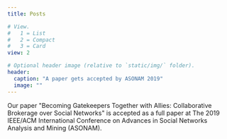 ```yaml
---
title: Posts

# View.
#   1 = List
#   2 = Compact
#   3 = Card
view: 2

# Optional header image (relative to `static/img/` folder).
header:
  caption: "A paper gets accepted by ASONAM 2019"
  image: ""
---
```

Our paper "Becoming Gatekeepers Together with Allies: Collaborative Brokerage over Social Networks" is accepted as a full paper at  The 2019 IEEE/ACM International Conference on Advances in Social Networks Analysis and Mining (ASONAM).